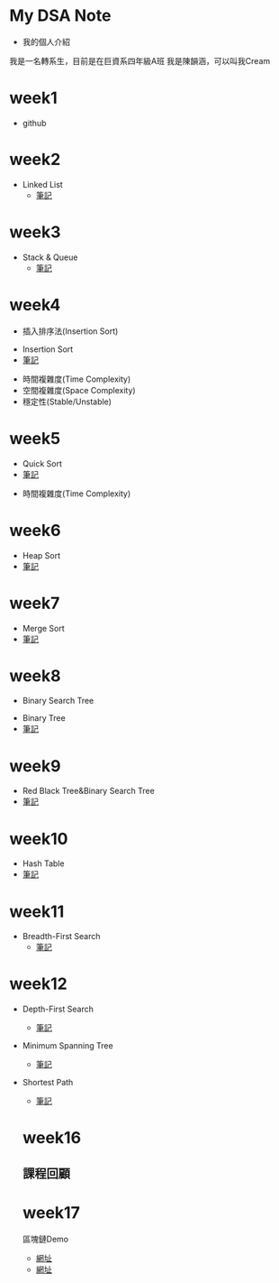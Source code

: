 # My DSA Note
 - 我的個人介紹
 
我是一名轉系生，目前是在巨資系四年級A班
我是陳韻涵，可以叫我Cream

# week1
 - github 

# week2
* Linked List
  * [筆記](https://github.com/cream1117/DSA/blob/master/%E8%87%AA%E6%88%91%E5%AD%B8%E7%BF%92Note/Linked_list.md)
# week3 
* Stack & Queue
  * [筆記](https://github.com/cream1117/DSA/blob/master/%E8%87%AA%E6%88%91%E5%AD%B8%E7%BF%92Note/Stack%20%26%20Queue.md)
# week4
 - 插入排序法(Insertion Sort)
 * Insertion Sort
  * [筆記](https://github.com/cream1117/DSA/blob/master/%E8%87%AA%E6%88%91%E5%AD%B8%E7%BF%92Note/Insertion%20Sort.md)
 - 時間複雜度(Time Complexity)
 - 空間複雜度(Space Complexity)
 - 穩定性(Stable/Unstable)

# week5
  * Quick Sort
  * [筆記](https://github.com/cream1117/DSA/blob/master/%E8%87%AA%E6%88%91%E5%AD%B8%E7%BF%92Note/Quick%20Sort.md)
 - 時間複雜度(Time Complexity)
# week6
 * Heap Sort
  * [筆記](https://github.com/cream1117/DSA/blob/master/%E8%87%AA%E6%88%91%E5%AD%B8%E7%BF%92Note/Heap%20Sort.md)
# week7
 * Merge Sort
  * [筆記](https://github.com/cream1117/DSA/blob/master/%E8%87%AA%E6%88%91%E5%AD%B8%E7%BF%92Note/Merge%20Sort.md)
# week8
  - Binary Search Tree
 * Binary Tree
  * [筆記](https://github.com/cream1117/DSA/blob/master/%E8%87%AA%E6%88%91%E5%AD%B8%E7%BF%92Note/Binary%20Tree.md)
# week9
 * Red Black Tree&Binary Search Tree
  * [筆記](https://github.com/cream1117/DSA/blob/master/%E8%87%AA%E6%88%91%E5%AD%B8%E7%BF%92Note/BST%26RBT.md)
# week10
 * Hash Table
  * [筆記](https://github.com/cream1117/DSA/blob/master/%E8%87%AA%E6%88%91%E5%AD%B8%E7%BF%92Note/Hash%20table.md)
# week11
* Breadth-First Search
  * [筆記](https://github.com/cream1117/DSA/blob/master/%E8%87%AA%E6%88%91%E5%AD%B8%E7%BF%92Note/BFS%26DFS.md)
# week12
* Depth-First Search
  * [筆記](https://github.com/cream1117/DSA/blob/master/%E8%87%AA%E6%88%91%E5%AD%B8%E7%BF%92Note/BFS%26DFS.md)

* Minimum Spanning Tree
  * [筆記](https://github.com/cream1117/DSA/blob/master/%E8%87%AA%E6%88%91%E5%AD%B8%E7%BF%92Note/MST&Shortest%20Path.md)

* Shortest Path
  * [筆記](https://github.com/cream1117/DSA/blob/master/%E8%87%AA%E6%88%91%E5%AD%B8%E7%BF%92Note/MST&Shortest%20Path.md)
  
  # week16
  ## 課程回顧
  
  # week17
  區塊鏈Demo
   * [網址](https://www.youtube.com/watch?v=RqTTfm0vF4c&feature=youtu.be)
   * [網址](https://www.youtube.com/watch?v=DQT6R-27bDY&feature=youtu.be)

